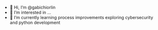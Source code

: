 - 👋 Hi, I’m @gabichiorlin
- 👀 I’m interested in ...
- 🌱 I’m currently learning process improvements exploring cybersecurity and python development

<!---
gabichiorlin/gabichiorlin is a ✨ special ✨ repository because its `README.md` (this file) appears on your GitHub profile.
You can click the Preview link to take a look at your changes.
--->
